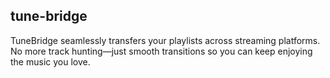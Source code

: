 ## tune-bridge

TuneBridge seamlessly transfers your playlists across streaming platforms. No more track hunting—just smooth transitions so you can keep enjoying the music you love.
